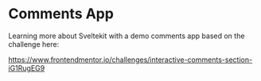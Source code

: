# Comments App

Learning more about Sveltekit with a demo comments app based on the challenge here:

https://www.frontendmentor.io/challenges/interactive-comments-section-iG1RugEG9